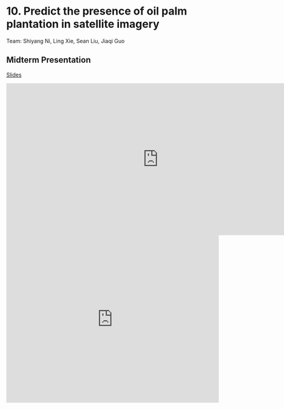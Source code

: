 # 10. Predict the presence of oil palm plantation in satellite imagery

Team: Shiyang Ni, Ling Xie, Sean Liu, Jiaqi Guo

## Midterm Presentation

[Slides](midterm/10.pptx)

<center><iframe src="http://docs.google.com/gview?url=http://courses.d2l.ai/berkeley-stat-157/projects/midterm/10.pptx&embedded=true"
    style="width:800px; height:400px;" frameborder="0"></iframe></center>

<center><iframe width="560" height="441" src="https://www.youtube.com/embed/zD9ThL-TEtg" frameborder="0" allowfullscreen></iframe></center>
